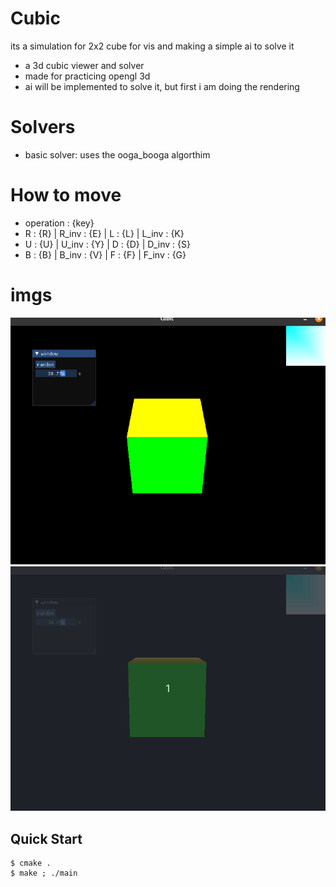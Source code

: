 # Cubic
its a simulation for 2x2 cube for vis and making a simple ai to solve it

- a 3d cubic viewer and solver
- made for practicing opengl 3d 
- ai will be implemented to solve it, but first i am doing the rendering


# Solvers
- basic solver: uses the ooga_booga algorthim

# How to move
- operation : {key}
- R : {R} | R_inv : {E} | L : {L} | L_inv : {K}
- U : {U} | U_inv : {Y} | D : {D} | D_inv : {S}
- B : {B} | B_inv : {V} | F : {F} | F_inv : {G}

# imgs
![screen shot](/screenshots/_1.png)
![gif of the app](/screenshots/_2.gif)

## Quick Start
```console
$ cmake .
$ make ; ./main
```
